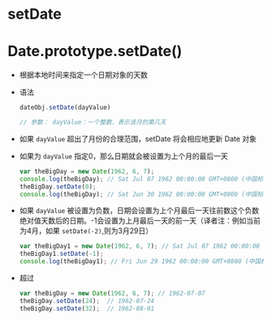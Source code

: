 # setDate

# Date.prototype.setDate()

  - 根据本地时间来指定一个日期对象的天数

  - 语法

    ```js
    dateObj.setDate(dayValue)

    // 参数： dayValue：一个整数，表示该月的第几天
    ```

  - 如果 `dayValue` 超出了月份的合理范围，setDate 将会相应地更新 Date 对象

  - 如果为 `dayValue` 指定0，那么日期就会被设置为上个月的最后一天

    ```js
    var theBigDay = new Date(1962, 6, 7);
    console.log(theBigDay); // Sat Jul 07 1962 00:00:00 GMT+0800 (中国标准时间)-- 1962-07-07
    theBigDay.setDate(0);
    console.log(theBigDay); // Sat Jun 30 1962 00:00:00 GMT+0800 (中国标准时间)--1962-06-30
    ```

  - 如果 `dayValue` 被设置为负数，日期会设置为上个月最后一天往前数这个负数绝对值天数后的日期。-1会设置为上月最后一天的前一天（译者注：例如当前为4月，如果 `setDate(-2)`,则为3月29日）

    ```js
    var theBigDay1 = new Date(1962, 6, 7); // Sat Jul 07 1962 00:00:00 GMT+0800 (中国标准时间)-- 1962-07-07
    theBigDay1.setDate(-1);
    console.log(theBigDay1); // Fri Jun 29 1962 00:00:00 GMT+0800 (中国标准时间)--1962-06-29
    ```

  - 超过

    ```js
    var theBigDay = new Date(1962, 6, 7); // 1962-07-07
    theBigDay.setDate(24);  // 1962-07-24
    theBigDay.setDate(32);  // 1962-08-01
    ```
